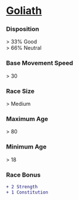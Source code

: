# **[Goliath](https://www.dndbeyond.com/races/goliath)**
### **Disposition**
\> 33% Good<br>
\> 66% Neutral
### **Base Movement Speed**
\> 30
### **Race Size**
\> Medium
### **Maximum Age**
\> 80
### **Minimum Age**
\> 18
### **Race Bonus**
```diff
+ 2 Strength
+ 1 Constitution
```
